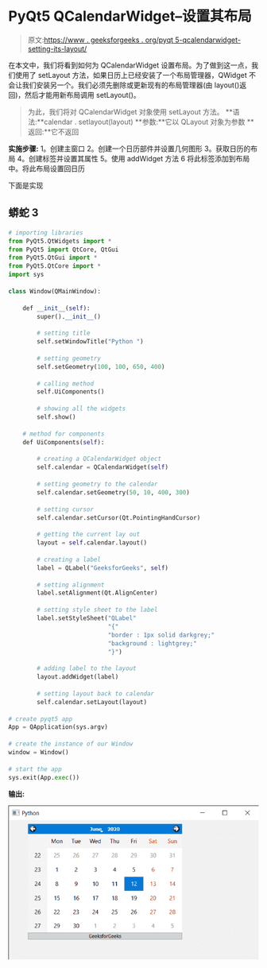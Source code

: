 # PyQt5 QCalendarWidget–设置其布局

> 原文:[https://www . geeksforgeeks . org/pyqt 5-qcalendarwidget-setting-its-layout/](https://www.geeksforgeeks.org/pyqt5-qcalendarwidget-setting-its-layout/)

在本文中，我们将看到如何为 QCalendarWidget 设置布局。为了做到这一点，我们使用了 setLayout 方法，如果日历上已经安装了一个布局管理器，QWidget 不会让我们安装另一个。我们必须先删除或更新现有的布局管理器(由 layout()返回)，然后才能用新布局调用 setLayout()。

> 为此，我们将对 QCalendarWidget 对象使用 setLayout 方法。
> **语法:**calendar . setlayout(layout)
> **参数:**它以 QLayout 对象为参数
> **返回:**它不返回

**实施步骤:**
1。创建主窗口
2。创建一个日历部件并设置几何图形
3。获取日历的布局
4。创建标签并设置其属性
5。使用 addWidget 方法
6 将此标签添加到布局中。将此布局设置回日历

下面是实现

## 蟒蛇 3

```py
# importing libraries
from PyQt5.QtWidgets import *
from PyQt5 import QtCore, QtGui
from PyQt5.QtGui import *
from PyQt5.QtCore import *
import sys

class Window(QMainWindow):

    def __init__(self):
        super().__init__()

        # setting title
        self.setWindowTitle("Python ")

        # setting geometry
        self.setGeometry(100, 100, 650, 400)

        # calling method
        self.UiComponents()

        # showing all the widgets
        self.show()

    # method for components
    def UiComponents(self):

        # creating a QCalendarWidget object
        self.calendar = QCalendarWidget(self)

        # setting geometry to the calendar
        self.calendar.setGeometry(50, 10, 400, 300)

        # setting cursor
        self.calendar.setCursor(Qt.PointingHandCursor)

        # getting the current lay out
        layout = self.calendar.layout()

        # creating a label
        label = QLabel("GeeksforGeeks", self)

        # setting alignment
        label.setAlignment(Qt.AlignCenter)

        # setting style sheet to the label
        label.setStyleSheet("QLabel"
                            "{"
                            "border : 1px solid darkgrey;"
                            "background : lightgrey;"
                            "}")

        # adding label to the layout
        layout.addWidget(label)

        # setting layout back to calendar
        self.calendar.setLayout(layout)

# create pyqt5 app
App = QApplication(sys.argv)

# create the instance of our Window
window = Window()

# start the app
sys.exit(App.exec())
```

**输出:**

![](img/4fe0d482e2f9224c7ee0d7a4201728de.png)